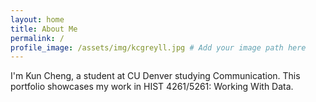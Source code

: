 ```yaml
---
layout: home
title: About Me
permalink: /
profile_image: /assets/img/kcgreyll.jpg # Add your image path here
---
```


I'm Kun Cheng, a student at CU Denver studying Communication. This portfolio showcases my work in HIST 4261/5261: Working With Data.

